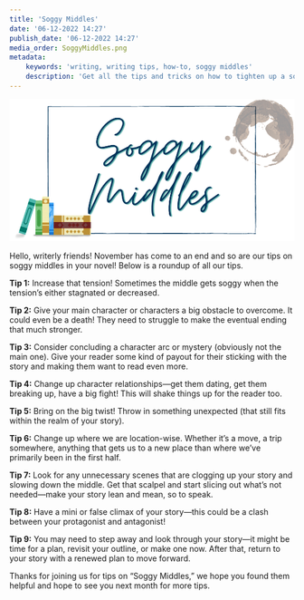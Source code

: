 ```yaml
---
title: 'Soggy Middles'
date: '06-12-2022 14:27'
publish_date: '06-12-2022 14:27'
media_order: SoggyMiddles.png
metadata:
    keywords: 'writing, writing tips, how-to, soggy middles'
    description: 'Get all the tips and tricks on how to tighten up a soggy middle in your novel writing!'
---
```


![Soggy Middles](SoggyMiddles.png "SoggyMiddles")

Hello, writerly friends! November has come to an end and so are our tips on soggy middles in your novel! Below is a roundup of all our tips.

**Tip 1:** Increase that tension! Sometimes the middle gets soggy when the tension’s either stagnated or decreased. 

**Tip 2:** Give your main character or characters a big obstacle to overcome. It could even be a death! They need to struggle to make the eventual ending that much stronger. 

**Tip 3:** Consider concluding a character arc or mystery (obviously not the main one). Give your reader some kind of payout for their sticking with the story and making them want to read even more. 

**Tip 4:** Change up character relationships—get them dating, get them breaking up, have a big fight! This will shake things up for the reader too. 

**Tip 5:** Bring on the big twist! Throw in something unexpected (that still fits within the realm of your story). 

**Tip 6:** Change up where we are location-wise. Whether it’s a move, a trip somewhere, anything that gets us to a new place than where we’ve primarily been in the first half. 

**Tip 7:** Look for any unnecessary scenes that are clogging up your story and slowing down the middle. Get that scalpel and start slicing out what’s not needed—make your story lean and mean, so to speak. 

**Tip 8:** Have a mini or false climax of your story—this could be a clash between your protagonist and antagonist! 

**Tip 9:** You may need to step away and look through your story—it might be time for a plan, revisit your outline, or make one now. After that, return to your story with a renewed plan to move forward. 

Thanks for joining us for tips on “Soggy Middles,” we hope you found them helpful and hope to see you next month for more tips. 
